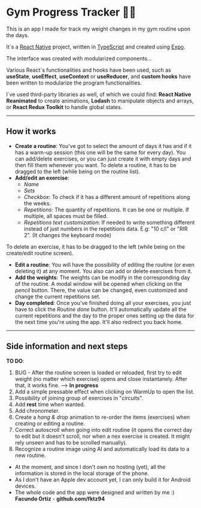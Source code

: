 # Gym Progress Tracker 🏋️‍♀️

This is an app I made for track my weight changes in my gym routine upon the days.

It´s a [React Native](https://reactnative.dev/) project, written in [TypeScript](https://typescript.org) and created using [Expo](https://expo.dev).

The interface was created with modularized components...

Various React´s functionalities and hooks have been used, such as **useState**, **useEffect**, **useContext** or **useReducer**, and **custom hooks** have been written to modularize the program functionalities.

I´ve used third-party libraries as well, of which we could find: **React Native Reanimated** to create animations, **Lodash** to manipulate objects and arrays, or **React Redux Toolkit** to handle global states.

---

## How it works

- **Create a routine**: You've got to select the amount of days it has and if it has a warm-up session (this one will be the same for every day). You can add/delete exercises, or you can just create it with empty days and then fill them whenever you want.
  To delete a routine, it has to be dragged to the left (while being on the routine list).
- **Add/edit an exercise**:
  - _Name_
  - _Sets_
  - _Checkbox_: To check if it has a different amount of repetitions along the weeks.
  - _Repetitions_: The quantity of repetitions. It can be one or multiple. If multiple, all spaces must be filled.
  - _Repetitions text customization_: If needed to write something different instead of just numbers in the repetitions data. E.g: "10 c/l" or "RIR 2". (It changes the keyboard mode)

To delete an exercise, it has to be dragged to the left (while being on the create/edit routine screen).

- **Edit a routine**: You will have the possibility of editing the routine (or even deleting it) at any moment. You also can add or delete exercises from it.
- **Add the weights**: The weights can be modify in the corresponding day of the routine. A modal window will be opened when clicking on the _pencil_ button. There, the value can be changed, even customized and change the current repetitions set.
- **Day completed**: Once you've finished doing all your exercises, you just have to click the _Routine done_ button. It'll automatically update all the current repetitions and the day to the proper ones setting up the data for the next time you're using the app. It'll also redirect you back home.

---

## Side information and next steps

**TO DO**:

1. BUG - After the routine screen is loaded or reloaded, first try to edit weight (no matter which exercise) opens and close instantanely. After that, it works fine. --> **In progress**
2. Add a simple pressable effect when clicking on WarmUp to open the list.
3. Possibility of joining group of exercises in "circuits".
4. Add **rest** time when wanted.
5. Add chronometer.
6. Create a _hang & drop_ animation to re-order the items (exercises) when creating or editing a routine.
7. Correct autoscroll when going into edit routine (it opens the correct day to edit but it doesn't scroll, nor when a nex exercise is created. It might rely unseen and has to be scrolled manually).
8. Recognize a routine image using AI and automatically load its data to a new routine.

- At the moment, and since I don't own no hosting (yet), all the information is stored in the local storage of the phone.
- As I don't have an Apple dev account yet, I can only build it for Android devices.
- The whole code and the app were designed and written by me :)
  **Facundo Ortiz** - **github.com/fktz94**
